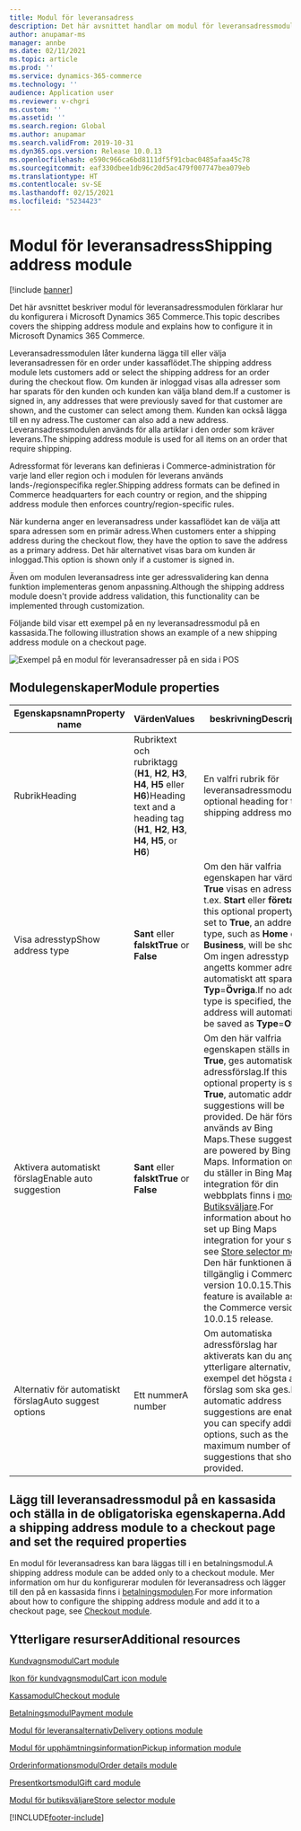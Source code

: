 ```yaml
---
title: Modul för leveransadress
description: Det här avsnittet handlar om modul för leveransadressmodulen förklarar hur du konfigurera i Microsoft Dynamics 365 Commerce.
author: anupamar-ms
manager: annbe
ms.date: 02/11/2021
ms.topic: article
ms.prod: ''
ms.service: dynamics-365-commerce
ms.technology: ''
audience: Application user
ms.reviewer: v-chgri
ms.custom: ''
ms.assetid: ''
ms.search.region: Global
ms.author: anupamar
ms.search.validFrom: 2019-10-31
ms.dyn365.ops.version: Release 10.0.13
ms.openlocfilehash: e590c966ca6bd8111df5f91cbac0485afaa45c78
ms.sourcegitcommit: eaf330dbee1db96c20d5ac479f007747bea079eb
ms.translationtype: HT
ms.contentlocale: sv-SE
ms.lasthandoff: 02/15/2021
ms.locfileid: "5234423"
---
```

# <a name="shipping-address-module"></a><span data-ttu-id="93e18-103">Modul för leveransadress</span><span class="sxs-lookup"><span data-stu-id="93e18-103">Shipping address module</span></span>

[!include [banner](includes/banner.md)]

<span data-ttu-id="93e18-104">Det här avsnittet beskriver modul för leveransadressmodulen förklarar hur du konfigurera i Microsoft Dynamics 365 Commerce.</span><span class="sxs-lookup"><span data-stu-id="93e18-104">This topic describes covers the shipping address module and explains how to configure it in Microsoft Dynamics 365 Commerce.</span></span>

<span data-ttu-id="93e18-105">Leveransadressmodulen låter kunderna lägga till eller välja leveransadressen för en order under kassaflödet.</span><span class="sxs-lookup"><span data-stu-id="93e18-105">The shipping address module lets customers add or select the shipping address for an order during the checkout flow.</span></span> <span data-ttu-id="93e18-106">Om kunden är inloggad visas alla adresser som har sparats för den kunden och kunden kan välja bland dem.</span><span class="sxs-lookup"><span data-stu-id="93e18-106">If a customer is signed in, any addresses that were previously saved for that customer are shown, and the customer can select among them.</span></span> <span data-ttu-id="93e18-107">Kunden kan också lägga till en ny adress.</span><span class="sxs-lookup"><span data-stu-id="93e18-107">The customer can also add a new address.</span></span> <span data-ttu-id="93e18-108">Leveransadressmodulen används för alla artiklar i den order som kräver leverans.</span><span class="sxs-lookup"><span data-stu-id="93e18-108">The shipping address module is used for all items on an order that require shipping.</span></span>

<span data-ttu-id="93e18-109">Adressformat för leverans kan definieras i Commerce-administration för varje land eller region och i modulen för leverans används lands-/regionspecifika regler.</span><span class="sxs-lookup"><span data-stu-id="93e18-109">Shipping address formats can be defined in Commerce headquarters for each country or region, and the shipping address module then enforces country/region-specific rules.</span></span>

<span data-ttu-id="93e18-110">När kunderna anger en leveransadress under kassaflödet kan de välja att spara adressen som en primär adress.</span><span class="sxs-lookup"><span data-stu-id="93e18-110">When customers enter a shipping address during the checkout flow, they have the option to save the address as a primary address.</span></span> <span data-ttu-id="93e18-111">Det här alternativet visas bara om kunden är inloggad.</span><span class="sxs-lookup"><span data-stu-id="93e18-111">This option is shown only if a customer is signed in.</span></span>

<span data-ttu-id="93e18-112">Även om modulen leveransadress inte ger adressvalidering kan denna funktion implementeras genom anpassning.</span><span class="sxs-lookup"><span data-stu-id="93e18-112">Although the shipping address module doesn't provide address validation, this functionality can be implemented through customization.</span></span>

<span data-ttu-id="93e18-113">Följande bild visar ett exempel på en ny leveransadressmodul på en kassasida.</span><span class="sxs-lookup"><span data-stu-id="93e18-113">The following illustration shows an example of a new shipping address module on a checkout page.</span></span>

![Exempel på en modul för leveransadresser på en sida i POS](./media/ecommerce-shippingaddress.PNG)

## <a name="module-properties"></a><span data-ttu-id="93e18-115">Modulegenskaper</span><span class="sxs-lookup"><span data-stu-id="93e18-115">Module properties</span></span>

| <span data-ttu-id="93e18-116">Egenskapsnamn</span><span class="sxs-lookup"><span data-stu-id="93e18-116">Property name</span></span> | <span data-ttu-id="93e18-117">Värden</span><span class="sxs-lookup"><span data-stu-id="93e18-117">Values</span></span> | <span data-ttu-id="93e18-118">beskrivning</span><span class="sxs-lookup"><span data-stu-id="93e18-118">Description</span></span> |
|---------------|--------|-------------|
| <span data-ttu-id="93e18-119">Rubrik</span><span class="sxs-lookup"><span data-stu-id="93e18-119">Heading</span></span> | <span data-ttu-id="93e18-120">Rubriktext och rubriktagg (**H1**, **H2**, **H3**, **H4**, **H5** eller **H6**)</span><span class="sxs-lookup"><span data-stu-id="93e18-120">Heading text and a heading tag (**H1**, **H2**, **H3**, **H4**, **H5**, or **H6**)</span></span> | <span data-ttu-id="93e18-121">En valfri rubrik för leveransadressmodulen.</span><span class="sxs-lookup"><span data-stu-id="93e18-121">An optional heading for the shipping address module.</span></span> |
| <span data-ttu-id="93e18-122">Visa adresstyp</span><span class="sxs-lookup"><span data-stu-id="93e18-122">Show address type</span></span> | <span data-ttu-id="93e18-123">**Sant** eller **falskt**</span><span class="sxs-lookup"><span data-stu-id="93e18-123">**True** or **False**</span></span> | <span data-ttu-id="93e18-124">Om den här valfria egenskapen har värdet **True** visas en adresstyp, t.ex. **Start** eller **företag**.</span><span class="sxs-lookup"><span data-stu-id="93e18-124">If this optional property is set to **True**, an address type, such as **Home** or **Business**, will be shown.</span></span> <span data-ttu-id="93e18-125">Om ingen adresstyp har angetts kommer adressen automatiskt att sparas som **Typ**=**Övriga**.</span><span class="sxs-lookup"><span data-stu-id="93e18-125">If no address type is specified, the address will automatically be saved as **Type**=**Other**.</span></span> |
| <span data-ttu-id="93e18-126">Aktivera automatiskt förslag</span><span class="sxs-lookup"><span data-stu-id="93e18-126">Enable auto suggestion</span></span>| <span data-ttu-id="93e18-127">**Sant** eller **falskt**</span><span class="sxs-lookup"><span data-stu-id="93e18-127">**True** or **False**</span></span> | <span data-ttu-id="93e18-128">Om den här valfria egenskapen ställs in på **True**, ges automatiska adressförslag.</span><span class="sxs-lookup"><span data-stu-id="93e18-128">If this optional property is set to **True**, automatic address suggestions will be provided.</span></span> <span data-ttu-id="93e18-129">De här förslagen används av Bing Maps.</span><span class="sxs-lookup"><span data-stu-id="93e18-129">These suggestions are powered by Bing Maps.</span></span> <span data-ttu-id="93e18-130">Information om hur du ställer in Bing Maps-integration för din webbplats finns i [modulen Butiksväljare](store-selector.md).</span><span class="sxs-lookup"><span data-stu-id="93e18-130">For information about how to set up Bing Maps integration for your site, see [Store selector module](store-selector.md).</span></span> <span data-ttu-id="93e18-131">Den här funktionen är tillgänglig i Commerce version 10.0.15.</span><span class="sxs-lookup"><span data-stu-id="93e18-131">This feature is available as of the Commerce version 10.0.15 release.</span></span>|
|<span data-ttu-id="93e18-132">Alternativ för automatiskt förslag</span><span class="sxs-lookup"><span data-stu-id="93e18-132">Auto suggest options</span></span>| <span data-ttu-id="93e18-133">Ett nummer</span><span class="sxs-lookup"><span data-stu-id="93e18-133">A number</span></span>| <span data-ttu-id="93e18-134">Om automatiska adressförslag har aktiverats kan du ange ytterligare alternativ, till exempel det högsta antalet förslag som ska ges.</span><span class="sxs-lookup"><span data-stu-id="93e18-134">If automatic address suggestions are enabled, you can specify additional options, such as the maximum number of suggestions that should be provided.</span></span>|

## <a name="add-a-shipping-address-module-to-a-checkout-page-and-set-the-required-properties"></a><span data-ttu-id="93e18-135">Lägg till leveransadressmodul på en kassasida och ställa in de obligatoriska egenskaperna.</span><span class="sxs-lookup"><span data-stu-id="93e18-135">Add a shipping address module to a checkout page and set the required properties</span></span>

<span data-ttu-id="93e18-136">En modul för leveransadress kan bara läggas till i en betalningsmodul.</span><span class="sxs-lookup"><span data-stu-id="93e18-136">A shipping address module can be added only to a checkout module.</span></span> <span data-ttu-id="93e18-137">Mer information om hur du konfigurerar modulen för leveransadress och lägger till den på en kassasida finns i [betalningsmodulen](add-checkout-module.md).</span><span class="sxs-lookup"><span data-stu-id="93e18-137">For more information about how to configure the shipping address module and add it to a checkout page, see [Checkout module](add-checkout-module.md).</span></span>

## <a name="additional-resources"></a><span data-ttu-id="93e18-138">Ytterligare resurser</span><span class="sxs-lookup"><span data-stu-id="93e18-138">Additional resources</span></span>

[<span data-ttu-id="93e18-139">Kundvagnsmodul</span><span class="sxs-lookup"><span data-stu-id="93e18-139">Cart module</span></span>](add-cart-module.md)

[<span data-ttu-id="93e18-140">Ikon för kundvagnsmodul</span><span class="sxs-lookup"><span data-stu-id="93e18-140">Cart icon module</span></span>](cart-icon-module.md)

[<span data-ttu-id="93e18-141">Kassamodul</span><span class="sxs-lookup"><span data-stu-id="93e18-141">Checkout module</span></span>](add-checkout-module.md)

[<span data-ttu-id="93e18-142">Betalningsmodul</span><span class="sxs-lookup"><span data-stu-id="93e18-142">Payment module</span></span>](payment-module.md)

[<span data-ttu-id="93e18-143">Modul för leveransalternativ</span><span class="sxs-lookup"><span data-stu-id="93e18-143">Delivery options module</span></span>](delivery-options-module.md)

[<span data-ttu-id="93e18-144">Modul för upphämtningsinformation</span><span class="sxs-lookup"><span data-stu-id="93e18-144">Pickup information module</span></span>](pickup-info-module.md)

[<span data-ttu-id="93e18-145">Orderinformationsmodul</span><span class="sxs-lookup"><span data-stu-id="93e18-145">Order details module</span></span>](order-confirmation-module.md)

[<span data-ttu-id="93e18-146">Presentkortsmodul</span><span class="sxs-lookup"><span data-stu-id="93e18-146">Gift card module</span></span>](add-giftcard.md)

[<span data-ttu-id="93e18-147">Modul för butiksväljare</span><span class="sxs-lookup"><span data-stu-id="93e18-147">Store selector module</span></span>](store-selector.md)


[!INCLUDE[footer-include](../includes/footer-banner.md)]